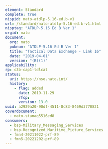```yaml
---
element: Standard
complete: true
nispid: nato-atdlp-5.16-ed.b-v1
url: /standard/nato-atdlp-5.16-ed.b-v1.html
nisptag: "ATDLP-5.16 Ed B Ver 1"
orgid: nato
document:
  org: nato
  pubnum: "ATDLP-5.16 Ed B Ver 1"
  title: "Tactical Data Exchange - Link 16"
  date: "2019-04-01"
  version: "(B)(1)"
applicability:
rp: c3b-cap1-tdlcat
status:
  uri: https://nso.nato.int/
  history: 
    - flag: added
      date: 2019-11-29
      rfcp: 
      version: 13.0
uuid: a2929a20-90df-4511-8c83-8469d3770821
coverdocument:
  - nato-stanag5516ed8
consumers:
  - bsp-Military_Messaging_Services
  - bsp-Recognized_Maritime_Picture_Services
  - fmn4-20211022-prf-89
  - fmn5-20221202-prf-89
---
```

